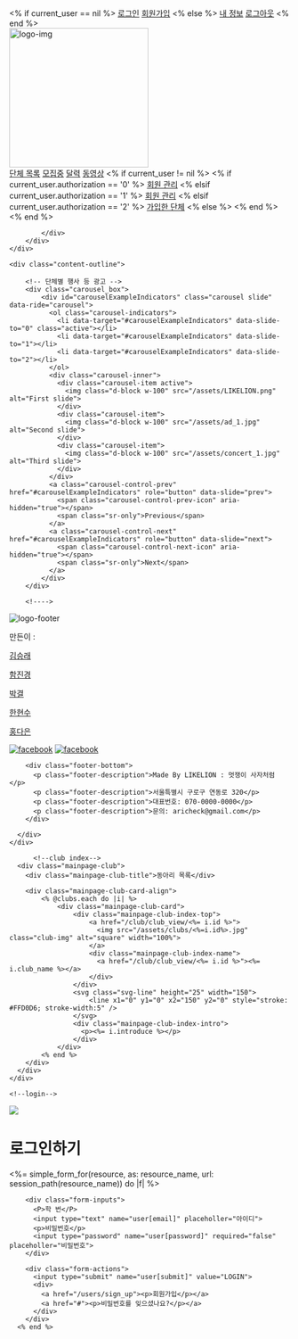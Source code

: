   <div class="header">
    <div class="header-wrapper">
        <div class="header-bottom">
            <div class="top-menu-outline">
              <% if current_user == nil %>
  				  		<a class="top-menu" href="/users/sign_in">로그인</a>
  				  		<a class="top-menu" href="/users/sign_up">회원가입</a>
  				  	<% else %>
  				  	  <a class="top-menu" href="/users/index">내 정보</a>
  				  	  <a class="top-menu" href="/users/sign_out">로그아웃</a>
  				  	<% end %>
            </div>
            <a class="logo-link" href="/">
                <img class="logo" src="/assets/logo.png" alt="logo-img" width="250px">
            </a>
            <div class="menu">
                <!--<a class="menu-yellow" href="#">전체 회원 목록</a> 사이트 관리자만 볼 수 있음-->
                <a class="menu-pink" href="/club/index">단체 목록</a>
                <a class="menu-yellow" href="/club/appliable_club">모집중</a>
                <a class="menu-pink" href="/meetings">달력</a>
                <a class="menu-yellow video_index" href="/video/index">동영상</a>
  				      <% if current_user != nil %>
  				        <% if current_user.authorization == '0' %>
      			        <a class="menu-pink" href="/club/member_management">회원 관리</a>
      			      <% elsif current_user.authorization == '1' %>
      			        <a class="menu-pink" href="/club/member_management">회원 관리</a>
      			      <% elsif current_user.authorization == '2' %>
                      <a class="menu-pink" href="/club/my_club">가입한 단체</a>
      			      <% else %>
      			      <% end %>
  				      <% end %>
				      
            </div>
        </div>
    </div>
  </div>
  
  <!---->
  
  
    <div class="content-outline">
      
        <!-- 단체별 행사 등 광고 -->
        <div class="carousel_box">
            <div id="carouselExampleIndicators" class="carousel slide" data-ride="carousel">
              <ol class="carousel-indicators">
                <li data-target="#carouselExampleIndicators" data-slide-to="0" class="active"></li>
                <li data-target="#carouselExampleIndicators" data-slide-to="1"></li>
                <li data-target="#carouselExampleIndicators" data-slide-to="2"></li>
              </ol>
              <div class="carousel-inner">
                <div class="carousel-item active">
                  <img class="d-block w-100" src="/assets/LIKELION.png" alt="First slide">
                </div>
                <div class="carousel-item">
                  <img class="d-block w-100" src="/assets/ad_1.jpg" alt="Second slide">
                </div>
                <div class="carousel-item">
                  <img class="d-block w-100" src="/assets/concert_1.jpg" alt="Third slide">
                </div>
              </div>
              <a class="carousel-control-prev" href="#carouselExampleIndicators" role="button" data-slide="prev">
                <span class="carousel-control-prev-icon" aria-hidden="true"></span>
                <span class="sr-only">Previous</span>
              </a>
              <a class="carousel-control-next" href="#carouselExampleIndicators" role="button" data-slide="next">
                <span class="carousel-control-next-icon" aria-hidden="true"></span>
                <span class="sr-only">Next</span>
              </a>
            </div>
        </div>
        
        <!---->
        
  <footer>
    <div class="footer-outline">
      <div class="footer-content">
        <div class="footer-top">
          <img src="/assets/logo-footer.png" alt="logo-footer" class="logo-footer">
          <div class="footer-name">
            <p class="name-item">만든이 :</p>
            <a href='https://github.com/Seungpang' class="name-item"><p>김승래</p></a>
            <a href='https://github.com/HamJinKyoung' class="name-item"><p>함진경</p></a>
            <a href='https://github.com/Kyeul' class="name-item"><p>박결</p></a>
            <a href='https://github.com/HanHyunsoo' class="name-item"><p>한현수</p></a>
            <a href='https://github.com/hde1018' class="name-item"><p>홍다은</p></a>
          </div>
          <div class="social-buttons">
            <!-- 동연 페이스북 연결 -->
            <a href="https://www.facebook.com/SkhuLion/"><img src="/assets/facebook-l.png" alt="facebook" class="social-img"></a>
            <a href="https://www.facebook.com/clubsofskhu/"><img src="/assets/facebook-c.png" alt="facebook" class="social-img"></a>
          </div>
        </div>
        
        <div class="footer-bottom">
          <p class="footer-description">Made By LIKELION : 멋쟁이 사자처럼</p>
          <p class="footer-description">서울특별시 구로구 연동로 320</p>
          <p class="footer-description">대표번호: 070-0000-0000</p>
          <p class="footer-description">문의: aricheck@gmail.com</p>
        </div>
        
      </div>
    </div>
  </footer>
  
  
  <!--index-> 동아리 목록-->
          <!--club index-->
      <div class="mainpage-club">
        <div class="mainpage-club-title">동아리 목록</div>
        
        <div class="mainpage-club-card-align">
            <% @clubs.each do |i| %>
                <div class="mainpage-club-card">
                    <div class="mainpage-club-index-top">
                        <a href="/club/club_view/<%= i.id %>">
                          <img src="/assets/clubs/<%=i.id%>.jpg" class="club-img" alt="square" width="100%">
                        </a>
                        <div class="mainpage-club-index-name">
                          <a href="/club/club_view/<%= i.id %>"><%= i.club_name %></a>
                        </div>
                    </div>
                    <svg class="svg-line" height="25" width="150">
                        <line x1="0" y1="0" x2="150" y2="0" style="stroke: #FFD0D6; stroke-width:5" />
                    </svg>
                    <div class="mainpage-club-index-intro">
                      <p><%= i.introduce %></p>
                    </div>
                </div>  
            <% end %>
        </div>
      </div>
    </div>
    
    <!--login-->
    
    

<div class="login_body">
  <div class="loginbox">
    <img src="/assets/user.png" class="login_person">
      <h1>로그인하기</h1>
      <%= simple_form_for(resource, as: resource_name, url: session_path(resource_name)) do |f| %>
        
        <div class="form-inputs">
          <P>학 번</P>
          <input type="text" name="user[email]" placeholler="아이디">
          <p>비밀번호</p>
          <input type="password" name="user[password]" required="false" placeholler="비밀번호">
        </div>
      
        <div class="form-actions">
          <input type="submit" name="user[submit]" value="LOGIN">
          <div>
            <a href="/users/sign_up"><p>회원가입</p></a>
            <a href="#"><p>비밀번호를 잊으셨나요?</p></a>
          </div>
        </div>
      <% end %>
  </div>
</div>  
